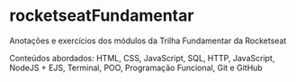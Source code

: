 # rocketseatFundamentar

Anotações e exercícios dos módulos da Trilha Fundamentar da Rocketseat

Conteúdos abordados: HTML, CSS, JavaScript, SQL, HTTP, JavaScript, NodeJS + EJS, Terminal, POO, Programação Funcional, Git e GitHub
